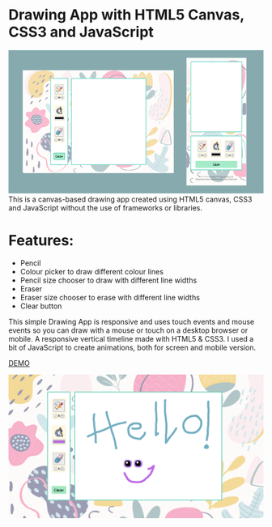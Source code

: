 # Drawing App with HTML5 Canvas, CSS3 and JavaScript

<img src="preview.png" alt="Drawing app preview" /> 
This is a canvas-based drawing app created using HTML5 canvas, CSS3 and JavaScript without the use of frameworks or libraries. 

<h1>Features:</h1>
<ul>
  <li>Pencil</li>
  <li>Colour picker to draw different colour lines</li>
  <li>Pencil size chooser to draw with different line widths</li>
  <li>Eraser</li>
  <li>Eraser size chooser to erase with different line widths</li>
  <li>Clear button</li>
</ul>

This simple Drawing App is responsive and uses touch events and mouse events so you can draw with a mouse or touch on a desktop browser or mobile.
A responsive vertical timeline made with HTML5 & CSS3. I used a bit of JavaScript to create animations, both for screen and mobile version.

<a href="https://rosgas.github.io/50components-25days/drawing-app/pj-22.html">DEMO</a>

<img src="preview_2.png" alt="Drawing app preview + drawing" /> 



